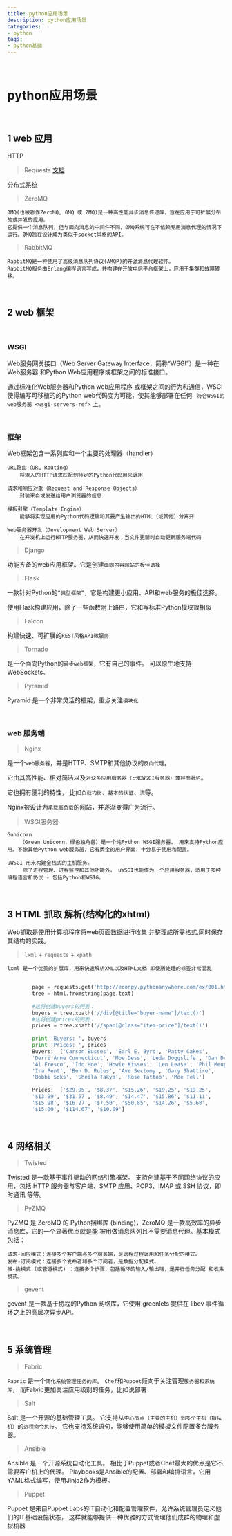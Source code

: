 ```yaml
---
title: python应用场景
description: python应用场景
categories:
- python
tags:
- python基础
---
```


<br>


# python应用场景


<br>

## 1 web 应用 

HTTP
> Requests
[文档](http://docs.python-requests.org/en/latest/index.html)

分布式系统
> ZeroMQ 

    ØMQ(也被称作ZeroMQ, 0MQ 或 ZMQ)是一种高性能异步消息传递库，旨在应用于可扩展分布的或并发的应用。
    它提供一个消息队列，但与面向消息的中间件不同，ØMQ系统可在不依赖专用消息代理的情况下运行。ØMQ旨在设计成为类似于socket风格的API。

> RabbitMQ

    RabbitMQ是一种使用了高级消息队列协议(AMQP)的开源消息代理软件。
    RabbitMQ服务由Erlang编程语言写成，并构建在开放电信平台框架上，应用于集群和故障转移。
    
<br>

## 2 web 框架

<br>

### WSGI 

Web服务网关接口（Web Server Gateway Interface，简称“WSGI”）是一种在Web服务器 和Python Web应用程序或框架之间的标准接口。

通过标准化Web服务器和Python web应用程序 或框架之间的行为和通信，WSGI使得编写可移植的的Python web代码变为可能，使其能够部署在任何 ` 符合WSGI的web服务器 <wsgi-servers-ref>` 上。

<br>

### 框架

Web框架包含一系列库和一个主要的处理器（handler）

    
    URL路由（URL Routing）
        将输入的HTTP请求匹配到特定的Python代码用来调用
        
    请求和响应对象（Request and Response Objects）
        封装来自或发送给用户浏览器的信息
        
    模板引擎（Template Engine）
        能够将实现应用的Python代码逻辑和其要产生输出的HTML（或其他）分离开
        
    Web服务器开发（Development Web Server）
        在开发机上运行HTTP服务器，从而快速开发；当文件更新时自动更新服务端代码


> Django

功能齐备的web应用框架。它是创建`面向内容网站的极佳选择`

> Flask 

一款针对Python的`“微型框架”`，它是构建更小应用、API和web服务的极佳选择。 

使用Flask构建应用，除了一些函数附上路由，它和写标准Python模块很相似

> Falcon

构建快速、可扩展的`REST风格API微服务`

> Tornado

是一个面向Python的`异步web框架`，它有自己的事件。 可以原生地支持WebSockets。

> Pyramid 

Pyramid 是一个非常灵活的框架，重点关注`模块化`

<br>

### web 服务端

> Nginx 

是一个`web服务器`，并是HTTP、SMTP和其他协议的`反向代理`。

它由其高性能、相对简洁以及`对众多应用服务器（比如WSGI服务器）兼容而著名`。

它也拥有便利的特性， 比如`负载均衡`、`基本的认证`、`流`等。

Nginx被设计为`承载高负载`的网站，并逐渐变得广为流行。

> WSGI服务器

    Gunicorn 
        （Green Unicorn，绿色独角兽）是一个纯Python WSGI服务器， 用来支持Python应用。不像其他Python web服务器，它有周全的用户界面，十分易于使用和配置。

    uWSGI 用来构建全栈式的主机服务。
         除了进程管理、进程监控和其他功能外， uWSGI也能作为一个应用服务器，适用于多种编程语言和协议 - 包括Python和WSIG。
 
 
 <br>
 
 ## 3 HTML 抓取 解析(结构化的xhtml)
 
 Web抓取是使用计算机程序将web页面数据进行收集 并整理成所需格式,同时保存其结构的实践。
 
 > `lxml` + `requests`  + `xpath`
 
    lxml 是一个优美的扩展库，用来快速解析XML以及HTML文档 即使所处理的标签非常混乱
    
```python
        
        page = requests.get('http://econpy.pythonanywhere.com/ex/001.html')
        tree = html.fromstring(page.text)
        
        #这将创建buyers的列表：
        buyers = tree.xpath('//div[@title="buyer-name"]/text()')
        #这将创建prices的列表：
        prices = tree.xpath('//span[@class="item-price"]/text()')
        
        print 'Buyers: ', buyers
        print 'Prices: ', prices
        Buyers:  ['Carson Busses', 'Earl E. Byrd', 'Patty Cakes',
        'Derri Anne Connecticut', 'Moe Dess', 'Leda Doggslife', 'Dan Druff',
        'Al Fresco', 'Ido Hoe', 'Howie Kisses', 'Len Lease', 'Phil Meup',
        'Ira Pent', 'Ben D. Rules', 'Ave Sectomy', 'Gary Shattire',
        'Bobbi Soks', 'Sheila Takya', 'Rose Tattoo', 'Moe Tell']
        
        Prices:  ['$29.95', '$8.37', '$15.26', '$19.25', '$19.25',
        '$13.99', '$31.57', '$8.49', '$14.47', '$15.86', '$11.11',
        '$15.98', '$16.27', '$7.50', '$50.85', '$14.26', '$5.68',
        '$15.00', '$114.07', '$10.09']

```

<br>

## 4 网络相关

> Twisted

Twisted 是一款基于事件驱动的网络引擎框架。 支持创建基于不同网络协议的应用，包括 HTTP 服务器与客户端、SMTP 应用、POP3、IMAP 或 SSH 协议，即时通讯 等等。

> PyZMQ

PyZMQ 是 ZeroMQ 的 Python捆绑库 (binding)，ZeroMQ 是一款高效率的异步消息库，它的一个显著优点就是能 被用做消息队列且不需要消息代理。基本模式包括：
    
    请求-回应模式：连接多个客户端与多个服务端，是远程过程调用和任务分配的模式。
    发布-订阅模式：连接多个发布者和多个订阅者，是数据分配模式。
    推-挽模式 (或管道模式) ：连接多个步骤，包括循环的输入/输出端，是并行任务分配 和收集模式。

> gevent

gevent 是一款基于协程的Python 网络库，它使用 greenlets 提供在 libev 事件循环之上的高层次异步API。


<br>

## 5 系统管理


> Fabric

`Fabric` 是一个`简化系统管理任务的库`。 `Chef`和`Puppet`倾向于关注管理`服务器和系统库`，
而Fabric更加关注应用级别的任务，比如说部署

> Salt

Salt 是一个开源的基础管理工具。 它支持从`中心节点（主要的主机）到多个主机（指从机）`的`远程命令执行`。 
它也支持系统语句，能够使用简单的模板文件配置多台服务器。

> Ansible

Ansible 是一个开源系统自动化工具。 相比于Puppet或者Chef最大的优点是它不需要客户机上的代理。 
Playbooks是Ansible的配置、部署和编排语言，它用YAML格式编写，使用Jinja2作为模板。

> Puppet

Puppet 是来自Puppet Labs的IT自动化和配置管理软件，允许系统管理员定义他们的IT基础设施状态，
这样就能够提供一种优雅的方式管理他们成群的物理和虚拟机器
